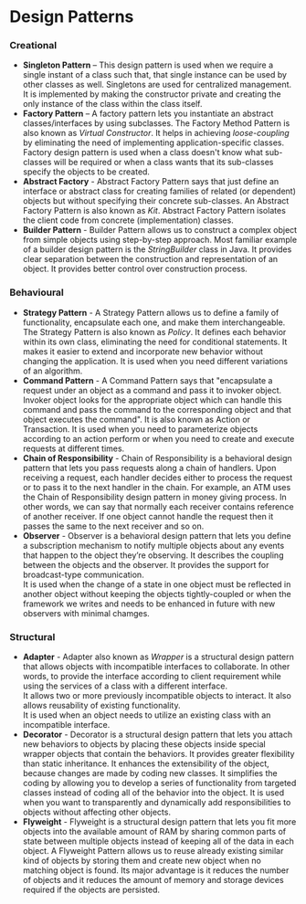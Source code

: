 # Design Patterns

### Creational
* __Singleton Pattern__ – This design pattern is used when we require a single instant of a class such that, that single instance can be used by other classes as well.
Singletons are used for centralized management. It is implemented by making the constructor private and creating the only instance of the class within the class itself.
* __Factory Pattern__ – A factory pattern lets you instantiate an abstract classes/interfaces by using subclasses. The Factory Method Pattern is also known as _Virtual Constructor_.
It helps in achieving _loose-coupling_ by eliminating the need of implementing application-specific classes. Factory design pattern is used when a class doesn't know what sub-classes will be required or when a class wants that its sub-classes specify the objects to be created.
* __Abstract Factory__ - Abstract Factory Pattern says that just define an interface or abstract class for creating families of related (or dependent) objects but without specifying their concrete sub-classes. 
An Abstract Factory Pattern is also known as _Kit_. Abstract Factory Pattern isolates the client code from concrete (implementation) classes.
* __Builder Pattern__ - Builder Pattern allows us to construct a complex object from simple objects using step-by-step approach. Most familiar example of a builder design pattern is the _StringBuilder_ class in Java.
It provides clear separation between the construction and representation of an object. It provides better control over construction process.

### Behavioural
* __Strategy Pattern__ - A Strategy Pattern allows us to define a family of functionality, encapsulate each one, and make them interchangeable.
The Strategy Pattern is also known as _Policy_. It defines each behavior within its own class, eliminating the need for conditional statements.
It makes it easier to extend and incorporate new behavior without changing the application. It is used when you need different variations of an algorithm.
* __Command Pattern__ - A Command Pattern says that "encapsulate a request under an object as a command and pass it to invoker object. Invoker object looks for the appropriate object which can handle this command and pass the command to the corresponding object and that object executes the command".
It is also known as Action or Transaction. It is used when you need to parameterize objects according to an action perform or when you need to create and execute requests at different times.
* __Chain of Responsibility__ - Chain of Responsibility is a behavioral design pattern that lets you pass requests along a chain of handlers.
Upon receiving a request, each handler decides either to process the request or to pass it to the next handler in the chain.
For example, an ATM uses the Chain of Responsibility design pattern in money giving process.
In other words, we can say that normally each receiver contains reference of another receiver. If one object cannot handle the request then it passes the same to the next receiver and so on. 
* __Observer__ - Observer is a behavioral design pattern that lets you define a subscription mechanism to notify multiple objects about any events that happen to the object they’re observing.
It describes the coupling between the objects and the observer.
It provides the support for broadcast-type communication. </br>
It is used when the change of a state in one object must be reflected in another object without keeping the objects tightly-coupled or when the framework we writes and needs to be enhanced in future with new observers with minimal chamges.

### Structural
* __Adapter__ - Adapter also known as _Wrapper_ is a structural design pattern that allows objects with incompatible interfaces to collaborate.
In other words, to provide the interface according to client requirement while using the services of a class with a different interface. </br>
It allows two or more previously incompatible objects to interact. It also allows reusability of existing functionality. </br>
It is used when an object needs to utilize an existing class with an incompatible interface.
* __Decorator__ - Decorator is a structural design pattern that lets you attach new behaviors to objects by placing these objects inside special wrapper objects that contain the behaviors.
It provides greater flexibility than static inheritance.
It enhances the extensibility of the object, because changes are made by coding new classes.
It simplifies the coding by allowing you to develop a series of functionality from targeted classes instead of coding all of the behavior into the object.
It is used when you want to transparently and dynamically add responsibilities to objects without affecting other objects.
* __Flyweight__ - Flyweight is a structural design pattern that lets you fit more objects into the available amount of RAM by sharing common parts of state between multiple objects instead of keeping all of the data in each object.
A Flyweight Pattern allows us to reuse already existing similar kind of objects by storing them and create new object when no matching object is found.
Its major advantage is it reduces the number of objects and it reduces the amount of memory and storage devices required if the objects are persisted.



